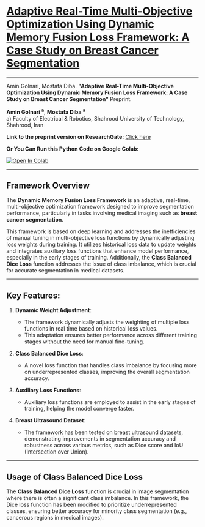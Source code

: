 # [**Adaptive Real-Time Multi-Objective Optimization Using Dynamic Memory Fusion Loss Framework: A Case Study on Breast Cancer Segmentation**](https://www.researchgate.net/profile/Amin-Golnari)

---

Amin Golnari, Mostafa Diba. **"Adaptive Real-Time Multi-Objective Optimization Using Dynamic Memory Fusion Loss Framework: A Case Study on Breast Cancer Segmentation"** Preprint. []()


**Amin Golnari <sup>a<sup>**, **Mostafa Diba <sup>a<sup>** <br>
a) Faculty of Electrical & Robotics, Shahrood University of Technology, Shahrood, Iran <br>

**Link to the preprint version on ResearchGate:** [Click here](https://www.researchgate.net/profile/Amin-Golnari)

**Or You Can Run this Python Code on Google Colab:**    

[![Open In Colab](https://colab.research.google.com/assets/colab-badge.svg)](https://colab.research.google.com/github/amingolnari/Demo-Dynamic-Memory-Fusion-Framework/blob/main/DynamicMemoryFusion.ipynb)

---

## **Framework Overview**

The **Dynamic Memory Fusion Loss Framework** is an adaptive, real-time, multi-objective optimization framework designed to improve segmentation performance, particularly in tasks involving medical imaging such as **breast cancer segmentation**.

This framework is based on deep learning and addresses the inefficiencies of manual tuning in multi-objective loss functions by dynamically adjusting loss weights during training. It utilizes historical loss data to update weights and integrates auxiliary loss functions that enhance model performance, especially in the early stages of training. Additionally, the **Class Balanced Dice Loss** function addresses the issue of class imbalance, which is crucial for accurate segmentation in medical datasets.

---

## **Key Features:**

1. **Dynamic Weight Adjustment**:
   - The framework dynamically adjusts the weighting of multiple loss functions in real time based on historical loss values.
   - This adaptation ensures better performance across different training stages without the need for manual fine-tuning.

2. **Class Balanced Dice Loss**:
   - A novel loss function that handles class imbalance by focusing more on underrepresented classes, improving the overall segmentation accuracy.

3. **Auxiliary Loss Functions**:
   - Auxiliary loss functions are employed to assist in the early stages of training, helping the model converge faster.

4. **Breast Ultrasound Dataset**:
   - The framework has been tested on breast ultrasound datasets, demonstrating improvements in segmentation accuracy and robustness across various metrics, such as Dice score and IoU (Intersection over Union).

---

## **Usage of Class Balanced Dice Loss**

The **Class Balanced Dice Loss** function is crucial in image segmentation where there is often a significant class imbalance. In this framework, the Dice loss function has been modified to prioritize underrepresented classes, ensuring better accuracy for minority class segmentation (e.g., cancerous regions in medical images).
